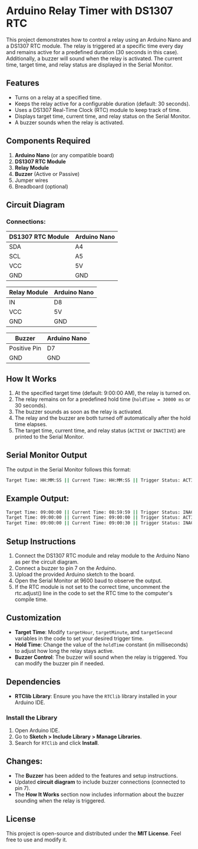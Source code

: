 # Arduino Relay Timer with DS1307 RTC

This project demonstrates how to control a relay using an Arduino Nano and a DS1307 RTC module. The relay is triggered at a specific time every day and remains active for a predefined duration (30 seconds in this case). Additionally, a buzzer will sound when the relay is activated. The current time, target time, and relay status are displayed in the Serial Monitor.


## Features
- Turns on a relay at a specified time.
- Keeps the relay active for a configurable duration (default: 30 seconds).
- Uses a DS1307 Real-Time Clock (RTC) module to keep track of time.
- Displays target time, current time, and relay status on the Serial Monitor.
- A buzzer sounds when the relay is activated.

## Components Required
1. **Arduino Nano** (or any compatible board)
2. **DS1307 RTC Module**
3. **Relay Module**
4. **Buzzer** (Active or Passive)
5. Jumper wires
6. Breadboard (optional)

## Circuit Diagram
### Connections:
| DS1307 RTC Module | Arduino Nano       |
|--------------------|--------------------|
| SDA               | A4                |
| SCL               | A5                |
| VCC               | 5V                |
| GND               | GND               |

| Relay Module | Arduino Nano |
|--------------|--------------|
| IN           | D8           |
| VCC          | 5V           |
| GND          | GND          |

| Buzzer       | Arduino Nano |
|--------------|--------------|
| Positive Pin | D7           |
| GND          | GND          |

## How It Works
1. At the specified target time (default: 9:00:00 AM), the relay is turned on.
2. The relay remains on for a predefined hold time (`holdTime = 30000 ms` or 30 seconds).
3. The buzzer sounds as soon as the relay is activated.
4. The relay and the buzzer are both turned off automatically after the hold time elapses.
5. The target time, current time, and relay status (`ACTIVE` or `INACTIVE`) are printed to the Serial Monitor.

## Serial Monitor Output
The output in the Serial Monitor follows this format:

```bash
Target Time: HH:MM:SS || Current Time: HH:MM:SS || Trigger Status: ACTIVE/INACTIVE
```
## Example Output:

```bash
Target Time: 09:00:00 || Current Time: 08:59:59 || Trigger Status: INACTIVE
Target Time: 09:00:00 || Current Time: 09:00:00 || Trigger Status: ACTIVE
Target Time: 09:00:00 || Current Time: 09:00:30 || Trigger Status: INACTIVE
```
## Setup Instructions
1. Connect the DS1307 RTC module and relay module to the Arduino Nano as per the circuit diagram.
2. Connect a buzzer to pin 7 on the Arduino.
3. Upload the provided Arduino sketch to the board.
4. Open the Serial Monitor at 9600 baud to observe the output.
5. If the RTC module is not set to the correct time, uncomment the rtc.adjust() line in the code to set the RTC time to the computer's compile time.
## Customization

- **Target Time**: Modify `targetHour`, `targetMinute`, and `targetSecond` variables in the code to set your desired trigger time.
- **Hold Time**: Change the value of the `holdTime` constant (in milliseconds) to adjust how long the relay stays active.
- **Buzzer Control**: The buzzer will sound when the relay is triggered. You can modify the buzzer pin if needed.

## Dependencies

- **RTClib Library**: Ensure you have the `RTClib` library installed in your Arduino IDE.

### Install the Library

1. Open Arduino IDE.
2. Go to **Sketch > Include Library > Manage Libraries**.
3. Search for `RTClib` and click **Install**.


## Changes:
- The **Buzzer** has been added to the features and setup instructions.
- Updated **circuit diagram** to include buzzer connections (connected to pin 7).
- The **How It Works** section now includes information about the buzzer sounding when the relay is triggered.
  
## License

This project is open-source and distributed under the **MIT License**. Feel free to use and modify it.

